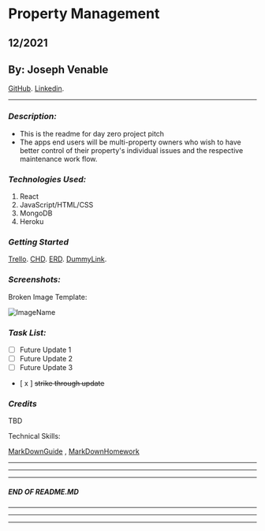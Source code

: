 # Property Management
## 12/2021
## By: Joseph Venable
[GitHub](https://github.com/JJVenable).
[Linkedin](https://www.linkedin.com/jjvenable).
***

### ***Description:***
* This is the readme for day zero project pitch
* The apps end users will be multi-property owners who wish to have better control of their property's individual issues and the respective maintenance work flow.
  
### ***Technologies Used:***
1. React
2. JavaScript/HTML/CSS
3. MongoDB
4. Heroku

### ***Getting Started***
 [Trello](https://trello.com/b/lFcgcHuc/jv-property-project).
 [CHD](https://lucid.app/lucidchart/7df9f11c-1acf-4a7d-bd89-1ac50f62da0b/edit?beaconFlowId=1C9D00E3480CD321&invitationId=inv_93af8c55-bad3-4b8a-b915-89db6859f8f5&page=0_0#).
 [ERD](https://lucid.app/lucidchart/e1dcf8da-017e-4cf0-a0bc-bdd722821ada/edit?beaconFlowId=4A3D7667F4B60A19&invitationId=inv_3d803fb4-5a61-4ac4-94c9-c9b05dd29076&page=0_0#).
 [DummyLink](https://www.IllDeployThisLater).

### ***Screenshots:***
Broken Image Template:

![ImageName](http://www.website.com)



### ***Task List:***
- [ ] Future Update 1
- [ ] Future Update 2
- [ ] Future Update 3
   
- [ x ] ~~strike through update~~
 

### ***Credits***
TBD

Technical Skills:

[MarkDownGuide](https://ia.net/writer/support/general/markdown-guide)
,
[MarkDownHomework](https://github.com/JJVenable/u1_hw_markdown)


---
---
---
#####  END OF README.MD
---
---
---
